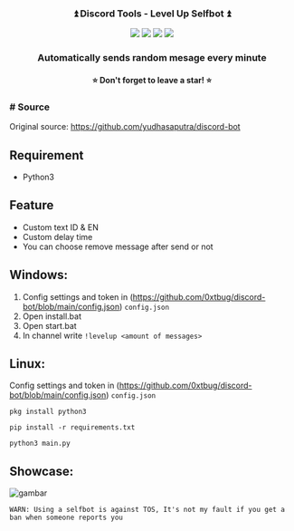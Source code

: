 <div align="center">
  <h3>⏫ Discord Tools - Level Up Selfbot ⏫</h3>
  <img src="https://img.shields.io/github/issues/yudhasaputra/discord-tools"/>
  <img src="https://img.shields.io/github/forks/yudhasaputra/discord-tools"/>
  <img src="https://img.shields.io/github/stars/yudhasaputra/discord-tools?color=yellow"/>
  <img src="https://img.shields.io/github/license/yudhasaputra/discord-tools"/>
 </div>
<h3 align="center">Automatically sends random mesage every minute</h3>
<h4 align="center">⭐ Don't forget to leave a star! ⭐</h4>

### # Source
Original source: https://github.com/yudhasaputra/discord-bot

## Requirement
* Python3

## Feature
* Custom text ID & EN
* Custom delay time
* You can choose remove message after send or not

## Windows:
1. Config settings and token in (https://github.com/0xtbug/discord-bot/blob/main/config.json) `config.json`
2. Open install.bat
3. Open start.bat
5. In channel write `!levelup <amount of messages>`

## Linux:

Config settings and token in (https://github.com/0xtbug/discord-bot/blob/main/config.json) `config.json`
~~~
pkg install python3
~~~

~~~
pip install -r requirements.txt 
~~~

~~~
python3 main.py
~~~

## Showcase:

![gambar](https://user-images.githubusercontent.com/54710482/212695660-4b7f9a35-50ae-4654-bf41-0b14d5607aeb.png)

`WARN: Using a selfbot is against TOS, It's not my fault if you get a ban when someone reports you`
